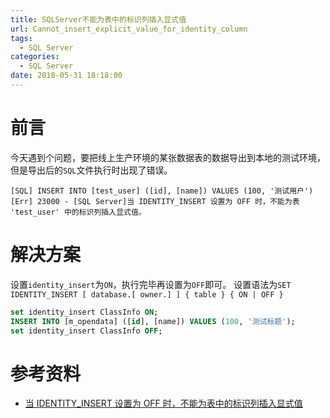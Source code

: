 ```yaml
---
title: SQLServer不能为表中的标识列插入显式值
url: Cannot_insert_explicit_value_for_identity_column
tags:
  - SQL Server
categories:
  - SQL Server
date: 2018-05-31 18:18:00
---
```


# 前言
今天遇到个问题，要把线上生产环境的某张数据表的数据导出到本地的测试环境，但是导出后的`SQL`文件执行时出现了错误。
```text
[SQL] INSERT INTO [test_user] ([id], [name]) VALUES (100, '测试用户')
[Err] 23000 - [SQL Server]当 IDENTITY_INSERT 设置为 OFF 时，不能为表 'test_user' 中的标识列插入显式值。
```

<!-- more -->

# 解决方案
设置`identity_insert`为`ON`，执行完毕再设置为`OFF`即可。
设置语法为`SET IDENTITY_INSERT [ database.[ owner.] ] { table } { ON | OFF } `
```sql
set identity_insert ClassInfo ON;
INSERT INTO [m_opendata] ([id], [name]) VALUES (100, '测试标题');
set identity_insert ClassInfo OFF;
```

# 参考资料
- [当 IDENTITY_INSERT 设置为 OFF 时，不能为表中的标识列插入显式值](https://www.cnblogs.com/xgcblog/archive/2011/08/10/2133974.html)
